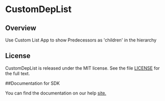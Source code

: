 CustomDepList
=========================

## Overview
Use Custom List App to show Predecessors as 'children' in the hierarchy

## License

CustomDepList is released under the MIT license.  See the file [LICENSE](./LICENSE) for the full text.

##Documentation for SDK

You can find the documentation on our help [site.](https://help.rallydev.com/apps/2.1/doc/)
